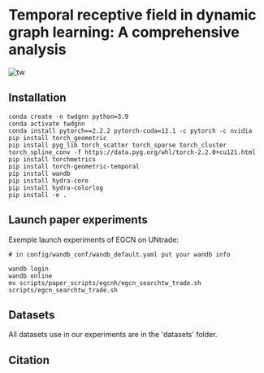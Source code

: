 # Temporal receptive field in dynamic graph learning: A comprehensive analysis
![tw](https://github.com/ykrmm/BenchmarkTW/blob/main/tw.png)

## Installation 
```
conda create -n twdgnn python=3.9
conda activate twdgnn
conda install pytorch==2.2.2 pytorch-cuda=12.1 -c pytorch -c nvidia
pip install torch_geometric
pip install pyg_lib torch_scatter torch_sparse torch_cluster torch_spline_conv -f https://data.pyg.org/whl/torch-2.2.0+cu121.html
pip install torchmetrics
pip install torch-geometric-temporal
pip install wandb
pip install hydra-core
pip install hydra-colorlog
pip install -e .
```

## Launch paper experiments 
Exemple launch experiments of EGCN on UNtrade: 
```
# in config/wandb_conf/wandb_default.yaml put your wandb info

wandb login
wandb online
mv scripts/paper_scripts/egcnh/egcn_searchtw_trade.sh scripts/egcn_searchtw_trade.sh
```
## Datasets 
All datasets use in our experiments are in the 'datasets' folder. 

## Citation
